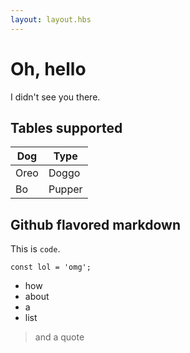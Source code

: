 ```yaml
---
layout: layout.hbs
---
```


# Oh, hello

I didn't see you there.


## Tables supported

| Dog        | Type       |
| ---------- | ---------- |
| Oreo       | Doggo      |
| Bo         | Pupper     |

## Github flavored markdown

This is `code`.

```
const lol = 'omg';
```

- how
- about
- a
- list

> and a quote

